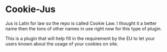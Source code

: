 # Cookie-Jus

Jus is Latin for law so the repo is called Cookie Law. I thought it a better name then the tons of other names in use right now for this type of plugin. 

This is a plugin that will help fill in the requirement by the EU to let your users known about the usage of your cookies on site. 
